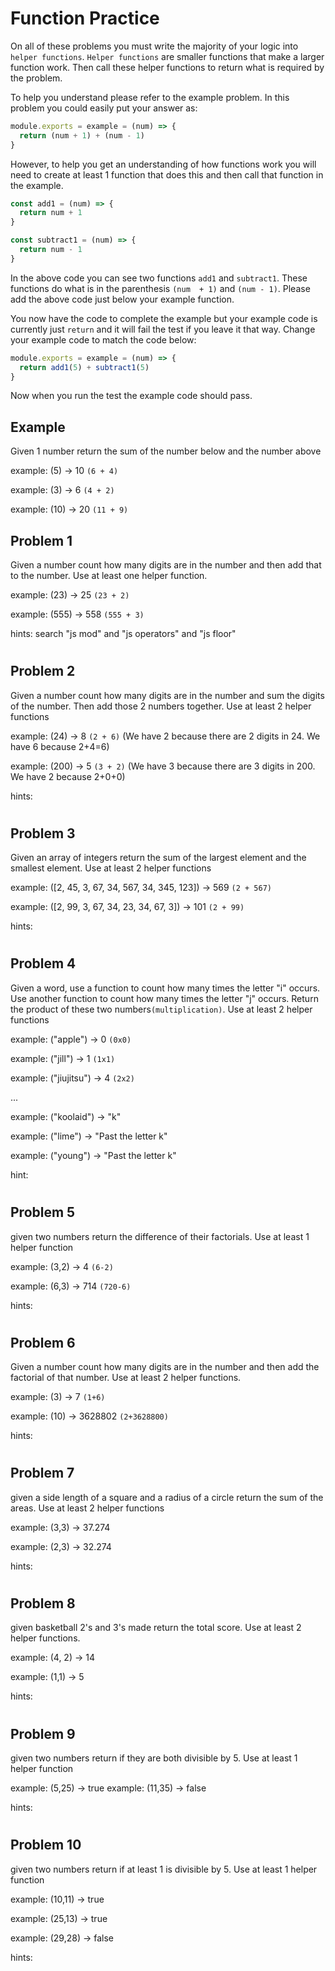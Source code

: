 # Function Practice

On all of these problems you must write the majority of your logic into `helper functions`. `Helper functions` are smaller functions that make a larger function work. Then call these helper functions to return what is required by the problem.

To help you understand please refer to the example problem. In this problem you could easily put your answer as:
```javascript
module.exports = example = (num) => {
  return (num + 1) + (num - 1)
}
```

However, to help you get an understanding of how functions work you will need to create at least 1 function that does this and then call that function in the example.

```javascript
const add1 = (num) => {
  return num + 1
}

const subtract1 = (num) => {
  return num - 1
}
```

In the above code you can see two functions `add1` and `subtract1`. These functions do what is in the parenthesis `(num  + 1)` and `(num - 1)`. Please add the above code just below your example function.

You now have the code to complete the example but your example code is currently just `return` and it will fail the test if you leave it that way. Change your example code to match the code below:

```javascript
module.exports = example = (num) => {
  return add1(5) + subtract1(5)
}
```

Now when you run the test the example code should pass.

## Example
Given 1 number return the sum of the number below and the number above

example: (5) -> 10 `(6 + 4)`

example: (3) -> 6 `(4 + 2)`

example: (10) -> 20 `(11 + 9)`


## Problem 1
Given a number count how many digits are in the number and then add that to the number. Use at least one helper function. 

example: (23) -> 25 `(23 + 2)`

example: (555) -> 558 `(555 + 3)`

hints: search "js mod" and "js operators" and "js floor"
#
## Problem 2
Given a number count how many digits are in the number and sum the digits of the number. Then add those 2 numbers together. Use at least 2 helper functions

example: (24) -> 8 `(2 + 6)` (We have 2 because there are 2 digits in 24. We have 6 because 2+4=6)

example: (200) -> 5 `(3 + 2)` (We have 3 because there are 3 digits in 200. We have 2 because 2+0+0)

hints: 
#
## Problem 3
Given an array of integers return the sum of the largest element and the smallest element. Use at least 2 helper functions

example: ([2, 45, 3, 67, 34, 567, 34, 345, 123]) -> 569 `(2 + 567)`

example: ([2, 99, 3, 67, 34, 23, 34, 67, 3]) -> 101 `(2 + 99)`

hints: 
#
## Problem 4
Given a word, use a function to count how many times the letter "i" occurs. Use another function to count how many times the letter "j" occurs. Return the product of these two numbers`(multiplication)`. Use at least 2 helper functions

example: ("apple") -> 0 `(0x0)`

example: ("jill") -> 1 `(1x1)`

example: ("jiujitsu") -> 4 `(2x2)`

...

example: ("koolaid") -> "k"

example: ("lime") -> "Past the letter k"

example: ("young") -> "Past the letter k"

hint: 
#
## Problem 5
given two numbers return the difference of their factorials. Use at least 1 helper function

example: (3,2) -> 4 `(6-2)`

example: (6,3) -> 714 `(720-6)`

hints:
#
## Problem 6
Given a number count how many digits are in the number and then add the factorial of that number. Use at least 2 helper functions.

example: (3) -> 7 `(1+6)`

example: (10) -> 3628802 `(2+3628800)`

hints:
#
## Problem 7
given a side length of a square and a radius of a circle return the sum of the areas. Use at least 2 helper functions

example: (3,3) -> 37.274

example: (2,3) -> 32.274

hints:
#
## Problem 8
given basketball 2's and 3's made return the total score. Use at least 2 helper functions.

example: (4, 2) -> 14

example: (1,1) -> 5

hints: 
#
## Problem 9
given two numbers return if they are both divisible by 5. Use at least 1 helper function

example: (5,25) -> true
example: (11,35) -> false

hints:
#
## Problem 10
given two numbers return if at least 1 is divisible by 5. Use at least 1 helper function

example: (10,11) -> true

example: (25,13) -> true

example: (29,28) -> false

hints:
#